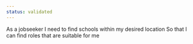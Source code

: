 ```yaml
---
status: validated
---
```


As a jobseeker
I need to find schools within my desired location
So that I can find roles that are suitable for me
